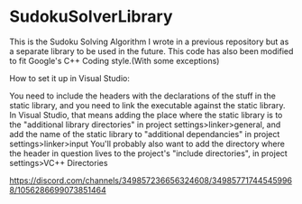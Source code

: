 # SudokuSolverLibrary
This is the Sudoku Solving Algorithm I wrote in a previous repository but as a separate library to be used in the future.
This code has also been modified to fit Google's C++ Coding style.(With some exceptions)

How to set it up in Visual Studio:

You need to include the headers with the declarations of the stuff in the static library,
and you need to link the executable against the static library.
In Visual Studio, that means adding the place where the static library is to the "additional library directories"
in project settings>linker>general, and add the name of the static library to "additional dependancies" in project settings>linker>input
You'll probably also want to add the directory where the header in question lives to the project's "include directories",
in project settings>VC++ Directories

https://discord.com/channels/349857236656324608/349857717445459968/1056286699073851464
